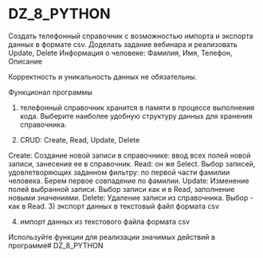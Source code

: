 # DZ_8_PYTHON

Создать телефонный справочник с возможностью импорта и экспорта данных в формате csv. Доделать задание вебинара и реализовать Update, Delete
Информация о человеке: Фамилия, Имя, Телефон, Описание

Корректность и уникальность данных не обязательны.

Функционал программы
1) телефонный справочник хранится в памяти в процессе выполнения кода.
Выберите наиболее удобную структуру данных для хранения справочника.

2) CRUD: Create, Read, Update, Delete

Create: Создание новой записи в справочнике: ввод всех полей новой записи, занесение ее в справочник.
Read: он же Select. Выбор записей, удовлетворяющих заданном фильтру: по первой части фамилии человека. Берем первое совпадение по фамилии.
Update: Изменение полей выбранной записи. Выбор записи как и в Read, заполнение новыми значениями.
Delete: Удаление записи из справочника. Выбор - как в Read.
3) экспорт данных в текстовый файл формата csv

4) импорт данных из текстового файла формата csv

Используйте функции для реализации значимых действий в программе# DZ_8_PYTHON
